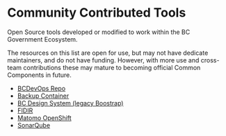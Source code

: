 # Community Contributed Tools

Open Source tools developed or modified to work within the BC Government Ecosystem. 

The resources on this list are open for use, but may not have dedicate maintainers, and do not have funding. However, with more use and cross-team contributions these may mature to becoming official Common Components in future. 

* [BCDevOps Repo](https://github.com/BCDevOps/)
* [Backup Container](https://github.com/BCDevOps/backup-container)
* [BC Design System (legacy Boostrap)](https://github.com/bcgov/design-system)
* [FIDIR]()
* [Matomo OpenShift](https://github.com/BCDevOps/matomo-openshift/blob/master/README.md)
* [SonarQube](https://github.com/BCDevOps/sonarqube)
